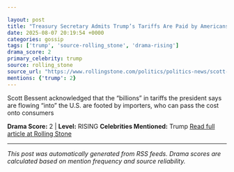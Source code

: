 ```yaml
---

layout: post
title: "Treasury Secretary Admits Trump’s Tariffs Are Paid by Americans"""
date: 2025-08-07 20:19:54 +0000
categories: gossip
tags: ['trump', 'source-rolling_stone', 'drama-rising']
drama_score: 2
primary_celebrity: trump
source: rolling_stone
source_url: "https://www.rollingstone.com/politics/politics-news/scott-bessent-admits-americans-pay-trump-tariffs-1235403145/"""
mentions: {'trump': 2}
---
```


Scott Bessent acknowledged that the “billions” in tariffs the president says are flowing “into” the U.S. are footed by importers, who can pass the cost onto consumers

**Drama Score:** 2 | **Level:** RISING **Celebrities Mentioned:** Trump [Read full article at Rolling Stone](https://www.rollingstone.com/politics/politics-news/scott-bessent-admits-americans-pay-trump-tariffs-1235403145/)

---

*This post was automatically generated from RSS feeds. Drama scores are calculated based on mention frequency and source reliability.*